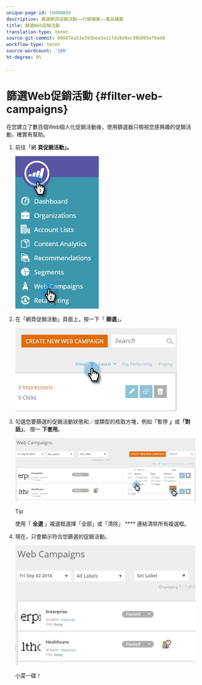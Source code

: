 ```yaml
---
unique-page-id: 10098884
description: 篩選網頁促銷活動——行銷檔案——產品檔案
title: 篩選Web促銷活動
translation-type: tm+mt
source-git-commit: 00887ea53e395bea3a11fd28e0ac98b085ef6ed8
workflow-type: tm+mt
source-wordcount: '100'
ht-degree: 0%

---
```



# 篩選Web促銷活動 {#filter-web-campaigns}

在您建立了數百個Web個人化促銷活動後，使用篩選器只檢視您感興趣的促銷活動，確實有幫助。

1. 前往「網 **頁促銷活動」。**

   ![](assets/web-campaigns-hand-8.jpg)

1. 在「網頁促銷活動」頁面上，按一下「 **篩選**」。

   ![](assets/web-campaigns-page-filter-hand.jpg)

1. 勾選您要篩選的促銷活動狀態和／或類型的核取方塊，例如「暫停 **」**&#x200B;或&#x200B;**「對話」**。 按一 **下套用**。

   ![](assets/web-campaigns-filters-hands.jpg)

   >[!TIP]
   >
   >使用「 **全選** 」複選框選擇「全部」或「清除」 **** 連結清除所有複選框。

1. 現在，只會顯示符合您篩選的促銷活動。

   ![](assets/web-campaigns-filter-only-paused.jpg)

   小菜一碟！

